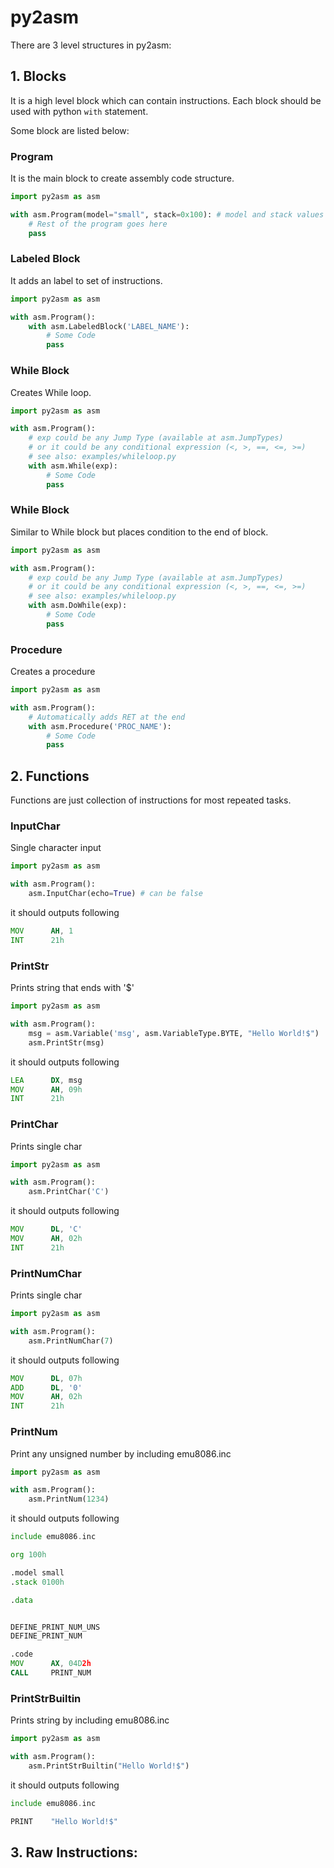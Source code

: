 # py2asm

There are 3 level structures in py2asm:
## 1. Blocks

It is a high level block which can contain instructions. Each block should be used with python ```with``` statement.

Some block are listed below:

### Program

It is the main block to create assembly code structure.

```python
import py2asm as asm

with asm.Program(model="small", stack=0x100): # model and stack values are optional
    # Rest of the program goes here
    pass
```

### Labeled Block

It adds an label to set of instructions.

```python
import py2asm as asm

with asm.Program():
    with asm.LabeledBlock('LABEL_NAME'):
        # Some Code
        pass
```

### While Block

Creates While loop.

```python
import py2asm as asm

with asm.Program():
    # exp could be any Jump Type (available at asm.JumpTypes)
    # or it could be any conditional expression (<, >, ==, <=, >=)
    # see also: examples/whileloop.py 
    with asm.While(exp):
        # Some Code
        pass
```

### While Block

Similar to While block but places condition to the end of block.

```python
import py2asm as asm

with asm.Program():
    # exp could be any Jump Type (available at asm.JumpTypes)
    # or it could be any conditional expression (<, >, ==, <=, >=)
    # see also: examples/whileloop.py 
    with asm.DoWhile(exp):
        # Some Code
        pass
```

### Procedure

Creates a procedure

```python
import py2asm as asm

with asm.Program():
    # Automatically adds RET at the end
    with asm.Procedure('PROC_NAME'):
        # Some Code
        pass
```

## 2. Functions
Functions are just collection of instructions for most repeated tasks.

### InputChar
Single character input

```python
import py2asm as asm

with asm.Program():
    asm.InputChar(echo=True) # can be false
```

it should outputs following
```asm
MOV      AH, 1
INT      21h
```

### PrintStr
Prints string that ends with '$'

```python
import py2asm as asm

with asm.Program():
    msg = asm.Variable('msg', asm.VariableType.BYTE, "Hello World!$")
    asm.PrintStr(msg)
```

it should outputs following
```asm
LEA      DX, msg
MOV      AH, 09h
INT      21h
```

### PrintChar
Prints single char

```python
import py2asm as asm

with asm.Program():
    asm.PrintChar('C')
```

it should outputs following
```asm
MOV      DL, 'C'
MOV      AH, 02h
INT      21h
```

### PrintNumChar
Prints single char

```python
import py2asm as asm

with asm.Program():
    asm.PrintNumChar(7)
```

it should outputs following
```asm
MOV      DL, 07h
ADD      DL, '0'
MOV      AH, 02h
INT      21h
```

### PrintNum
Print any unsigned number by including emu8086.inc

```python
import py2asm as asm

with asm.Program():
    asm.PrintNum(1234)
```

it should outputs following
```asm
include emu8086.inc

org 100h

.model small
.stack 0100h

.data


DEFINE_PRINT_NUM_UNS
DEFINE_PRINT_NUM

.code
MOV      AX, 04D2h
CALL     PRINT_NUM
```

### PrintStrBuiltin
Prints string by including emu8086.inc

```python
import py2asm as asm

with asm.Program():
    asm.PrintStrBuiltin("Hello World!$")
```

it should outputs following
```asm
include emu8086.inc

PRINT    "Hello World!$"
```

## 3. Raw Instructions: 
